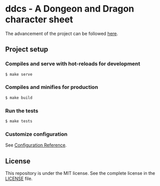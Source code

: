 # ddcs - A Dongeon and Dragon character sheet

The advancement of the project can be followed [here](https://github.com/damien-carcel/ddcs/projects/1).

## Project setup

### Compiles and serve with hot-reloads for development

```bash
$ make serve
```

### Compiles and minifies for production

```bash
$ make build
```

### Run the tests

```bash
$ make tests
```

### Customize configuration

See [Configuration Reference](https://cli.vuejs.org/config/).

## License

This repository is under the MIT license. See the complete license in the [LICENSE](https://github.com/damien-carcel/ddcs/blob/master/LICENSE) file.

